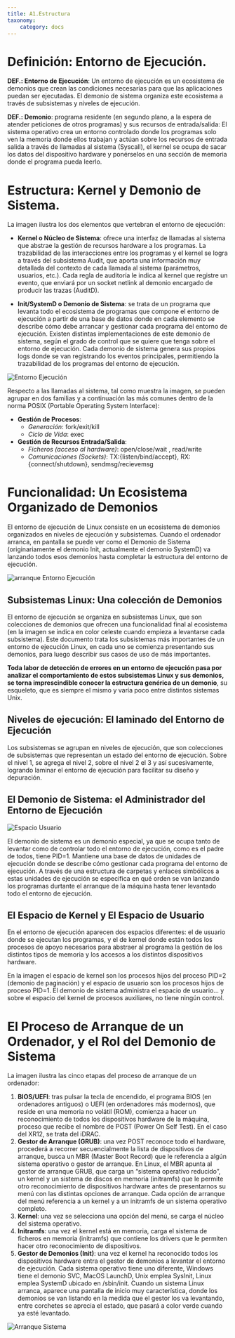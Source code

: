 ```yaml
---
title: A1.Estructura
taxonomy:
    category: docs
---
```


# Definición: Entorno de Ejecución.

**DEF.: Entorno de Ejecución**: Un entorno de ejecución es un ecosistema de demonios que crean las condiciones necesarias para que las aplicaciones puedan ser ejecutadas. El demonio de sistema organiza este ecosistema a través de subsistemas y niveles de ejecución.

**DEF.: Demonio**: programa residente (en segundo plano, a la espera de atender peticiones de otros programas) y sus recursos de entrada/salida: El sistema operativo crea un entorno controlado donde los programas solo ven la memoria donde ellos trabajan y actúan sobre los recursos de entrada salida a través de llamadas al sistema (Syscall), el kernel se ocupa de sacar los datos del dispositivo hardware y ponérselos en una sección de memoria donde el programa pueda leerlo.

# Estructura: Kernel y Demonio de Sistema.

La imagen ilustra los dos elementos que vertebran el entorno de ejecución:

+ **Kernel o Núcleo de Sistema**: ofrece una interfaz de llamadas al sistema que abstrae la gestión de recursos hardware a los programas. La trazabilidad de las interacciones entre los programas y el kernel se logra a través del subsistema Audit, que aporta una información muy detallada del contexto de cada llamada al sistema (parámetros, usuarios, etc.). Cada regla de auditoría le indica al kernel que registre un evento, que enviará por un socket netlink al demonio encargado de producir las trazas (AuditD).

+ **Init/SystemD o Demonio de Sistema**: se trata de un programa que levanta todo el ecosistema de programas que compone el entorno de ejecución a partir de una base de datos donde en cada elemento se describe cómo debe arrancar y gestionar cada programa del entorno de ejecución. Existen distintas implementaciones de este demonio de sistema, según el grado de control que se quiere que tenga sobre el entorno de ejecución. Cada demonio de sistema genera sus propios logs donde se van registrando los eventos principales, permitiendo la trazabilidad de los programas del entorno de ejecución.

![Entorno Ejecución](image://teoria/teoria-entorno.jpg)

Respecto a las llamadas al sistema, tal como muestra la imagen, se pueden agrupar en dos familias y a continuación las más comunes dentro de la norma POSIX (Portable Operating System Interface):

+ **Gestión de Procesos**: 
   - *Generación*:  fork/exit/kill
   - *Ciclo de Vida*: exec
+ **Gestión de Recursos Entrada/Salida**:
   - *Ficheros (acceso al hardware)*: open/close/wait , read/write 
   - *Comunicaciones (Sockets)*: TX:{listen/bind/accept}, RX:{connect/shutdown}, sendmsg/recievemsg 

# Funcionalidad: Un Ecosistema Organizado de Demonios

El entorno de ejecución de Linux consiste en un ecosistema de demonios organizados en niveles de ejecución y subsistemas. Cuando el ordenador arranca, en pantalla se puede ver como el Demonio de Sistema  (originariamente el demonio Init, actualmente el demonio SystemD) va lanzando todos esos demonios hasta completar la estructura del entorno de ejecución.

![arranque Entorno Ejecución](image://teoria/teoria-pantalla-inicio.jpg)

## Subsistemas Linux: Una colección de Demonios

El entorno de ejecución se organiza en subsistemas Linux, que son colecciones de demonios que ofrecen una funcionalidad final al ecosistema (en la imagen se indica en color celeste cuando empieza a levantarse cada subsistema). Este documento trata los subsistemas más importantes de un entorno de ejecución Linux, en cada uno se comienza presentando sus demonios, para luego describir sus casos de uso de más importantes. 

**Toda labor de detección de errores en un entorno de ejecución pasa por analizar el comportamiento de estos subsistemas Linux y sus demonios, se torna imprescindible conocer la estructura genérica de un demonio**, su esqueleto, que es siempre el mismo y varía poco entre distintos sistemas Unix.

## Niveles de ejecución: El laminado del Entorno de Ejecución

Los subsistemas se agrupan en niveles de ejecución, que son colecciones de subsistemas que representan un estado del entorno de ejecución. Sobre el nivel 1, se agrega el nivel 2, sobre el nivel 2 el 3 y así sucesivamente, logrando laminar el entorno de ejecución para facilitar su diseño y depuración.

## El Demonio de Sistema: el Administrador del Entorno de Ejecución

![Espacio Usuario](image://teoria/teoria-espacio-usuario.jpg)

El demonio de sistema es un demonio especial, ya que se ocupa tanto de levantar como de controlar todo el entorno de ejecución, como es el padre de todos, tiene PID=1. Mantiene una base de datos de unidades de ejecución donde se describe cómo gestionar cada programa del entorno de ejecución. 
A través de una estructura de carpetas y enlaces simbólicos a estas unidades de ejecución se especifica en qué orden se van lanzando los programas durtante el arranque de la máquina hasta tener levantado todo el entorno de ejecución.

## El Espacio de Kernel y El Espacio de Usuario

En el entorno de ejecución aparecen dos espacios diferentes: el de usuario donde se ejecutan los programas, y el de kernel donde están todos los procesos de apoyo necesarios para abstraer al programa la gestión de los distintos tipos de memoria y los accesos a los distintos dispositivos hardware. 

En la imagen el espacio de kernel son los procesos hijos del proceso PID=2 (demonio de paginación) y el espacio de usuario son los procesos hijos de proceso PID=1. El demonio de sistema administra el espacio de usuario… y sobre el espacio del kernel de procesos auxiliares, no tiene ningún control. 

# El Proceso de Arranque de un Ordenador, y el Rol del Demonio de Sistema

La imagen ilustra las cinco etapas del proceso de arranque de un ordenador:

1.	**BIOS/UEFI**: tras pulsar la tecla de encendido, el programa BIOS (en ordenadores antiguos) o UEFI (en ordenadores más modernos), que reside en una memoria no volátil (ROM), comienza a hacer un reconocimiento de todos los dispositivos hardware de la máquina, proceso que recibe el nombre de POST (Power On Self Test). En el caso del XR12, se trata del iDRAC. 
2.	**Gestor de Arranque (GRUB)**: una vez POST reconoce todo el hardware, procederá a recorrer secuencialmente la lista de dispositivos de arranque, busca un MBR (Master Boot Record) que le referencia a algún sistema operativo o gestor de arranque. En Linux, el MBR apunta al gestor de arranque GRUB, que carga un “sistema operativo reducido”, un kernel y un sistema de discos en memoria (initramfs) que le permite otro reconocimiento de dispositivos hardware antes de presentarnos su menú con las distintas opciones de arranque. Cada opción de arranque del menú referencia a un kernel y a un initramfs de un sistema operativo completo. 
3.	**Kernel**: una vez se selecciona una opción del menú, se carga el núcleo del sistema operativo.
4.	**Initramfs**: una vez el kernel está en memoria, carga el sistema de ficheros en memoria (initramfs) que contiene los drivers que le permiten hacer otro reconocimiento de dispositivos.
5.	**Gestor de Demonios (Init)**: una vez el kernel ha reconocido todos los dispositivos hardware entra el gestor de demonios a levantar el entorno de ejecución. Cada sistema operativo tiene uno diferente, Windows tiene el demonio SVC, MacOS LaunchD, Unix emplea SysInit, Linux emplea SystemD ubicado en /sbin/init. Cuando un sistema Linux arranca, aparece una pantalla de inicio muy característica, donde los demonios se van listando en la medida que el gestor los va levantando, entre corchetes se aprecia el estado, que pasará a color verde cuando ya esté levantado. 

![Arranque Sistema](image://teoria/teoria-arranque.jpg)


